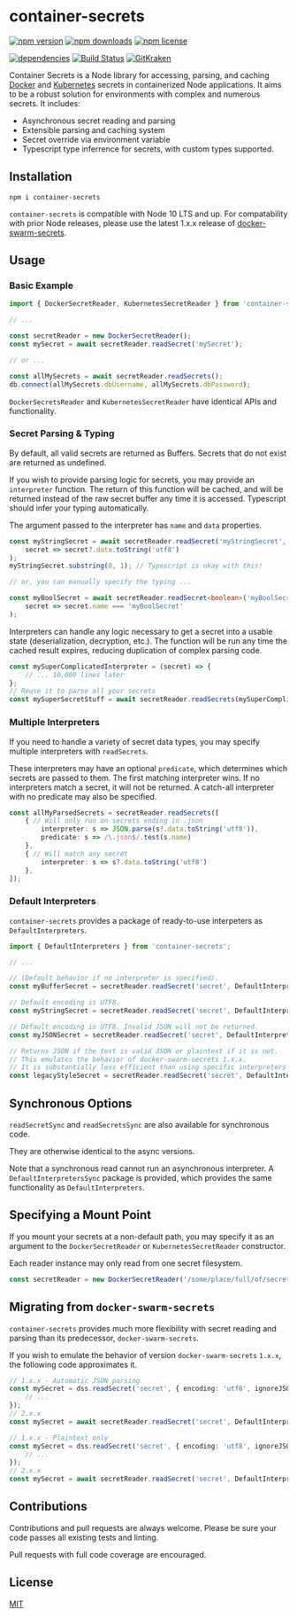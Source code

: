 # container-secrets

[![npm version](https://img.shields.io/npm/v/container-secrets.svg)](https://www.npmjs.com/package/container-secrets) [![npm downloads](https://img.shields.io/npm/dt/container-secrets)](https://www.npmjs.com/package/container-secrets) [![npm license](https://img.shields.io/npm/l/container-secrets.svg)](https://www.npmjs.com/package/docker-sewarm-secrets)


[![dependencies](https://img.shields.io/david/carriejv/container-secrets.svg)](https://david-dm.org/carriejv/container-secrets) [![Build Status](https://img.shields.io/travis/carriejv/container-secrets.svg)](https://travis-ci.org/carriejv/container-secrets) [![GitKraken](https://img.shields.io/badge/<3-GitKraken-green.svg)](https://www.gitkraken.com/invite/om4Du5zG)

Container Secrets is a Node library for accessing, parsing, and caching [Docker](https://docs.docker.com/engine/swarm/secrets/) and [Kubernetes](https://kubernetes.io/docs/concepts/configuration/secret/) secrets in containerized Node applications. It aims to be a robust solution for environments with complex and numerous secrets. It includes:

* Asynchronous secret reading and parsing
* Extensible parsing and caching system
* Secret override via environment variable
* Typescript type inferrence for secrets, with custom types supported.

## Installation

`npm i container-secrets`

`container-secrets` is compatible with Node 10 LTS and up. For compatability with prior Node releases, please use the latest 1.x.x release of [docker-swarm-secrets](https://www.npmjs.com/package/docker-swarm-secrets/v/1.0.0).

## Usage

### Basic Example
```ts
import { DockerSecretReader, KubernetesSecretReader } from 'container-secrets';

// ...

const secretReader = new DockerSecretReader();
const mySecret = await secretReader.readSecret('mySecret');

// or ...

const allMySecrets = await secretReader.readSecrets();
db.connect(allMySecrets.dbUsername, allMySecrets.dbPassword);
```

`DockerSecretsReader` and `KubernetesSecretReader` have identical APIs and functionality.

### Secret Parsing & Typing

By default, all valid secrets are returned as Buffers. Secrets that do not exist are returned as undefined.

If you wish to provide parsing logic for secrets, you may provide an `interpreter` function. The return of this function will be cached, and will be returned instead of the raw secret buffer any time it is accessed. Typescript should infer your typing automatically.

The argument passed to the interpreter has `name` and `data` properties.

```ts
const myStringSecret = await secretReader.readSecret('myStringSecret', 
    secret => secret?.data.toString('utf8')
);
myStringSecret.substring(0, 1); // Typescript is okay with this!

// or, you can manually specify the typing ...

const myBoolSecret = await secretReader.readSecret<boolean>('myBoolSecret', 
    secret => secret.name === 'myBoolSecret'
);
```

Interpreters can handle any logic necessary to get a secret into a usable state (deserialization, decryption, etc.). The function will be run any time the cached result expires, reducing duplication of complex parsing code.

```ts
const mySuperComplicatedInterpreter = (secret) => {
    // ... 10,000 lines later
};
// Reuse it to parse all your secrets
const mySuperSecretStuff = await secretReader.readSecrets(mySuperComplicatedInterpreter);
```

### Multiple Interpreters

If you need to handle a variety of secret data types, you may specify multiple interpreters with `readSecrets`.

These interpreters may have an optional `predicate`, which determines which secrets are passed to them. The first matching interpreter wins. If no interpreters match a secret, it will not be returned. A catch-all interpreter with no predicate may also be specified.

```ts
const allMyParsedSecrets = secretReader.readSecrets([
    { // Will only run on secrets ending in .json
        interpreter: s => JSON.parse(s?.data.toString('utf8')),
        predicate: s => /\.json$/.test(s.name)
    }, 
    { // Will match any secret
        interpreter: s => s?.data.toString('utf8')
    },
]);
```

### Default Interpreters

`container-secrets` provides a package of ready-to-use interpeters as `DefaultInterpreters`.

```ts
import { DefaultInterpreters } from 'container-secrets';

// ...

// (Default behavior if no interpreter is specified).
const myBufferSecret = secretReader.readSecret('secret', DefaultInterpreters.asBuffer());

// Default encoding is UTF8.
const myStringSecret = secretReader.readSecret('secret', DefaultInterpreters.asText('utf8'));

// Default encoding is UTF8. Invalid JSON will not be returned.
const myJSONSecret = secretReader.readSecret('secret', DefaultInterpreters.asJSON('utf8'));

// Returns JSON if the text is valid JSON or plaintext if it is not.
// This emulates the behavior of docker-swarm-secrets 1.x.x.
// It is substantially less efficient than using specific interpreters with predicates.
const legacyStyleSecret = secretReader.readSecret('secret', DefaultInterpreters.asTextOrJSON('utf8'));
```

## Synchronous Options

`readSecretSync` and `readSecretsSync` are also available for synchronous code.

They are otherwise identical to the async versions.

Note that a synchronous read cannot run an asynchronous interpreter. A `DefaultInterpretersSync` package is provided, which provides the same functionality as `DefaultInterpreters`.

## Specifying a Mount Point

If you mount your secrets at a non-default path, you may specify it as an argument to the `DockerSecretReader` or `KubernetesSecretReader` constructor.

Each reader instance may only read from one secret filesystem.

```ts
const secretReader = new DockerSecretReader('/some/place/full/of/secrets');
```

## Migrating from `docker-swarm-secrets`

`container-secrets` provides much more flexibility with secret reading and parsing than its predecessor, `docker-swarm-secrets`.

If you wish to emulate the behavior of version `docker-swarm-secrets` `1.x.x`, the following code approximates it.

```ts
// 1.x.x - Automatic JSON parsing
const mySecret = dss.readSecret('secret', { encoding: 'utf8', ignoreJSON: false }, (err, secret) => {
    // ...
});
// 2.x.x
const mySecret = await secretReader.readSecret('secret', DefaultInterpreters.asTextOrJSON('utf8'));

// 1.x.x - Plaintext only
const mySecret = dss.readSecret('secret', { encoding: 'utf8', ignoreJSON: true }, (err, secret) => {
    // ...
});
// 2.x.x
const mySecret = await secretReader.readSecret('secret', DefaultInterpreters.asText('utf8'));

```

## Contributions

Contributions and pull requests are always welcome. Please be sure your code passes all existing tests and linting.

Pull requests with full code coverage are encouraged.

## License

[MIT](https://github.com/carriejv/container-secrets/blob/master/LICENSE)